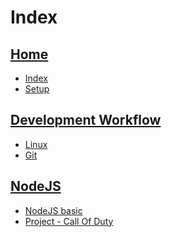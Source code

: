 # Index

## [Home](home)

- [Index](_sidebar)
- [Setup](setup)

## [Development Workflow](Workflow/Workflow)

- [Linux](Workflow/Linux)
- [Git](Workflow/Git)

<!-- ## [Basic Web Development](Web/Web-dev)

- [HTML-CSS](Web/HTML-CSS)
- [JavaScript](Web/JavaScript) -->

<!-- ## [Clean Code](Clean-code) -->

<!-- ## [Code-Design](Code-Design/Code-Design) -->

## [NodeJS](Node/Node)

- [NodeJS basic](Node/Basic)
- [Project - Call Of Duty](Node/Call-Of-Duty)
